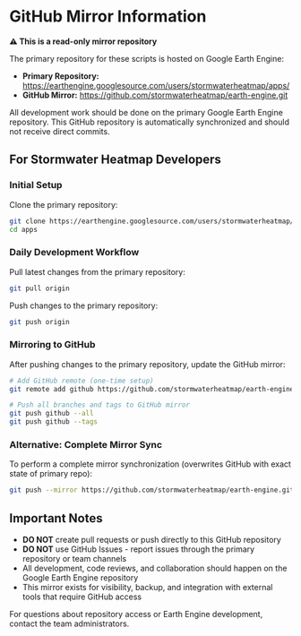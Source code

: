 # GitHub Mirror Information

**⚠️ This is a read-only mirror repository**

The primary repository for these scripts is hosted on Google Earth Engine:
- **Primary Repository:** https://earthengine.googlesource.com/users/stormwaterheatmap/apps/
- **GitHub Mirror:** https://github.com/stormwaterheatmap/earth-engine.git

All development work should be done on the primary Google Earth Engine repository. This GitHub repository is automatically synchronized and should not receive direct commits.

## For Stormwater Heatmap Developers

### Initial Setup
Clone the primary repository:
```bash
git clone https://earthengine.googlesource.com/users/stormwaterheatmap/apps
cd apps
```

### Daily Development Workflow
Pull latest changes from the primary repository:
```bash
git pull origin
```

Push changes to the primary repository:
```bash
git push origin
```

### Mirroring to GitHub
After pushing changes to the primary repository, update the GitHub mirror:
```bash
# Add GitHub remote (one-time setup)
git remote add github https://github.com/stormwaterheatmap/earth-engine.git

# Push all branches and tags to GitHub mirror
git push github --all
git push github --tags
```

### Alternative: Complete Mirror Sync
To perform a complete mirror synchronization (overwrites GitHub with exact state of primary repo):
```bash
git push --mirror https://github.com/stormwaterheatmap/earth-engine.git
```

## Important Notes

- **DO NOT** create pull requests or push directly to this GitHub repository
- **DO NOT** use GitHub Issues - report issues through the primary repository or team channels
- All development, code reviews, and collaboration should happen on the Google Earth Engine repository
- This mirror exists for visibility, backup, and integration with external tools that require GitHub access

For questions about repository access or Earth Engine development, contact the team administrators.

